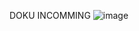 DOKU INCOMMING
![image](https://github.com/richter53/LibraryProject/assets/152645216/f896ee8b-8681-4cbc-a2c4-b35ab16663cf)
